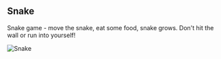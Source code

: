 ## Snake

Snake game - move the snake, eat some food, snake grows. Don't hit the wall or run into yourself!

![Snake](https://www.dropbox.com/scl/fi/unn2hy83w0n7apk1l0cnk/snake.png?rlkey=1ipf5jlg2lleubvgytjvc8qr1&st=53puqawz&raw=1)